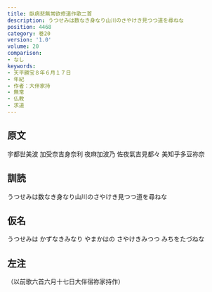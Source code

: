```yaml
---
title: 臥病悲無常欲修道作歌二首
description: うつせみは数なき身なり山川のさやけき見つつ道を尋ねな
position: 4468
category: 巻20
version: '1.0'
volume: 20
comparison:
- なし
keywords:
- 天平勝宝８年６月１７日
- 年紀
- 作者：大伴家持
- 無常
- 仏教
- 求道
---
```


## 原文

宇都世美波 加受奈吉身奈利 夜麻加波乃 佐夜氣吉見都々 美知乎多豆祢奈

## 訓読

うつせみは数なき身なり山川のさやけき見つつ道を尋ねな

## 仮名

うつせみは かずなきみなり やまかはの さやけきみつつ みちをたづねな

## 左注

（以前歌六首六月十七日大伴宿祢家持作）
